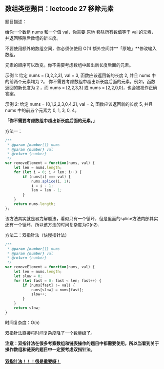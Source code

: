 ## 数组类型题目：leetcode 27 移除元素

题目描述：

给你一个数组 nums 和一个值 val，你需要 原地 移除所有数值等于 val 的元素，并返回移除后数组的新长度。

不要使用额外的数组空间，你必须仅使用 O(1) 额外空间并**「原地」**修改输入数组。

元素的顺序可以改变。你不需要考虑数组中超出新长度后面的元素。

示例 1:
给定 nums = [3,2,2,3], val = 3,
函数应该返回新的长度 2, 并且 nums 中的前两个元素均为 2。
你不需要考虑数组中超出新长度后面的元素。例如，函数返回的新长度为 2 ，而 nums = [2,2,3,3] 或 nums = [2,2,0,0]，也会被视作正确答案。

示例 2:
给定 nums = [0,1,2,2,3,0,4,2], val = 2,
函数应该返回新的长度 5, 并且 nums 中的前五个元素为 0, 1, 3, 0, 4。

**「你不需要考虑数组中超出新长度后面的元素。」**



方法一：

```javascript
/**
 * @param {number[]} nums
 * @param {number} val
 * @return {number}
 */
var removeElement = function(nums, val) {
    let len = nums.length;
    for (let i = 0; i < len; i++) {
        if (nums[i] === val) {
            nums.splice(i, 1);
            i = i - 1;
            len = len - 1;
        }
    }
    return nums.length;
};
```

该方法其实就是暴力解题法，看似只有一个循环，但是里面的splice方法内部其实还有一个循环，所以该方法的时间复杂度为O(n2).



方法二：双指针法（快慢指针法）

```javascript
/**
 * @param {number[]} nums
 * @param {number} val
 * @return {number}
 */
var removeElement = function(nums, val) {
    let len = nums.length;
    let slow = 0;
    for (let fast = 0; fast < len; fast++) {
        if (nums[fast] != val) {
            nums[slow] = nums[fast];
            slow++;
        }
    }
    return slow;
}
```

时间复杂度：O(n)

双指针法直接将时间复杂度降了一个数量级了。

**注意：双指针法在很多考察数组和链表操作的题目中都需要使用，所以当看到关于操作数组和链表的题目中一定要考虑双指针法。**



#### **<u>双指针法！！！很是重要呀！</u>**

